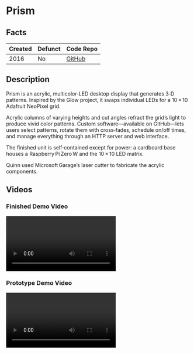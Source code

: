 # Prism

## Facts


| Created | Defunct | Code Repo |
| ------- | ------- | --------- |
| 2016    | No      | [GitHub](https://github.com/QuinnDamerell/Prism) |


## Description

Prism is an acrylic, multicolor‑LED desktop display that generates 3‑D patterns. Inspired by the Glow project, it swaps individual LEDs for a 10 × 10 Adafruit NeoPixel grid.

Acrylic columns of varying heights and cut angles refract the grid’s light to produce vivid color patterns. Custom software—available on GitHub—lets users select patterns, rotate them with cross‑fades, schedule on/off times, and manage everything through an HTTP server and web interface.

The finished unit is self‑contained except for power: a cardboard base houses a Raspberry Pi Zero W and the 10 × 10 LED matrix.

Quinn used Microsoft Garage’s laser cutter to fabricate the acrylic components.

## Videos

<!-- These are hosted on CloudFlare's R2 object storage since Pages can only take up to 25MB -->
### Finished Demo Video
![type:video](https://projects-storage.quinn.space/prism-final.mp4)

### Prototype Demo Video
![type:video](https://projects-storage.quinn.space/prism-prototype.mp4)
